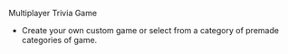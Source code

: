 Multiplayer Trivia Game

- Create your own custom game or select from a category of premade categories of game. 